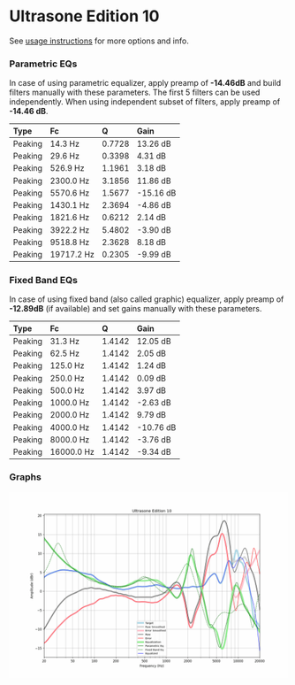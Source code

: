 # Ultrasone Edition 10
See [usage instructions](https://github.com/jaakkopasanen/AutoEq#usage) for more options and info.

### Parametric EQs
In case of using parametric equalizer, apply preamp of **-14.46dB** and build filters manually
with these parameters. The first 5 filters can be used independently.
When using independent subset of filters, apply preamp of **-14.46 dB**.

| Type    | Fc         |      Q | Gain      |
|:--------|:-----------|:-------|:----------|
| Peaking | 14.3 Hz    | 0.7728 | 13.26 dB  |
| Peaking | 29.6 Hz    | 0.3398 | 4.31 dB   |
| Peaking | 526.9 Hz   | 1.1961 | 3.18 dB   |
| Peaking | 2300.0 Hz  | 3.1856 | 11.86 dB  |
| Peaking | 5570.6 Hz  | 1.5677 | -15.16 dB |
| Peaking | 1430.1 Hz  | 2.3694 | -4.86 dB  |
| Peaking | 1821.6 Hz  | 0.6212 | 2.14 dB   |
| Peaking | 3922.2 Hz  | 5.4802 | -3.90 dB  |
| Peaking | 9518.8 Hz  | 2.3628 | 8.18 dB   |
| Peaking | 19717.2 Hz | 0.2305 | -9.99 dB  |

### Fixed Band EQs
In case of using fixed band (also called graphic) equalizer, apply preamp of **-12.89dB**
(if available) and set gains manually with these parameters.

| Type    | Fc         |      Q | Gain      |
|:--------|:-----------|:-------|:----------|
| Peaking | 31.3 Hz    | 1.4142 | 12.05 dB  |
| Peaking | 62.5 Hz    | 1.4142 | 2.05 dB   |
| Peaking | 125.0 Hz   | 1.4142 | 1.24 dB   |
| Peaking | 250.0 Hz   | 1.4142 | 0.09 dB   |
| Peaking | 500.0 Hz   | 1.4142 | 3.97 dB   |
| Peaking | 1000.0 Hz  | 1.4142 | -2.63 dB  |
| Peaking | 2000.0 Hz  | 1.4142 | 9.79 dB   |
| Peaking | 4000.0 Hz  | 1.4142 | -10.76 dB |
| Peaking | 8000.0 Hz  | 1.4142 | -3.76 dB  |
| Peaking | 16000.0 Hz | 1.4142 | -9.34 dB  |

### Graphs
![](./Ultrasone%20Edition%2010.png)